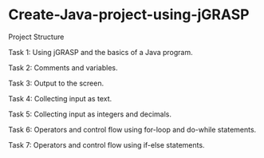 # Create-Java-project-using-jGRASP



Project Structure


Task 1: Using jGRASP and the basics of a Java program.


Task 2: Comments and variables.


Task 3: Output to the screen.


Task 4: Collecting input as text.


Task 5: Collecting input as integers and decimals.


Task 6: Operators and control flow using for-loop and do-while statements.


Task 7: Operators and control flow using if-else statements.

